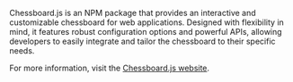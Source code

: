 Chessboard.js is an NPM package that provides an interactive and customizable chessboard for web applications. Designed with flexibility in mind, 
it features robust configuration options and powerful APIs, allowing developers to easily integrate and tailor the chessboard to their specific needs.

For more information, visit the [Chessboard.js website](https://sites.google.com/view/chessboard-js/home).

